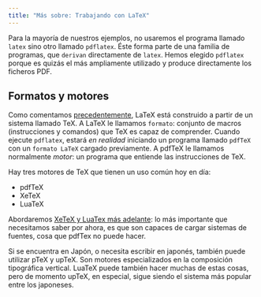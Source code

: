 ```yaml
---
title: "Más sobre: Trabajando con LaTeX"
---
```


Para la mayoría de nuestros ejemplos, no usaremos el programa llamado `latex` sino
otro llamado `pdflatex`. Éste forma parte de una familia de programas, que `derivan`
directamente de `latex`. Hemos elegido `pdflatex` porque es quizás el más ampliamente 
utilizado y produce directamente los ficheros PDF.

## Formatos y motores

Como comentamos [precedentemente](more-01), LaTeX está construido a partir de un sistema
llamado TeX. A LaTeX le llamamos `formato`: conjunto de macros (instrucciones y comandos)
que TeX es capaz de comprender. Cuando ejecute `pdflatex`, estará _en realidad_ iniciando un
programa llamado `pdfTeX` con un `formato LaTeX` cargado previamente. A pdfTeX le
llamamos normalmente _motor_: un programa que entiende las instrucciones de TeX.

Hay tres motores de TeX que tienen un uso común hoy en día:

- pdfTeX
- XeTeX
- LuaTeX

Abordaremos [XeTeX y LuaTex más adelante](lesson-14): lo más importante que necesitamos
saber por ahora, es que son capaces de cargar sistemas de fuentes, cosa que pdfTex 
no puede hacer.

Si se encuentra en Japón, o necesita escribir en japonés, también puede utilizar
pTeX y upTeX. Son motores especializados en la composición tipográfica vertical. LuaTeX 
puede también hacer muchas de estas cosas, pero de momento upTeX, en especial, sigue
siendo el sistema más popular entre los japoneses.
